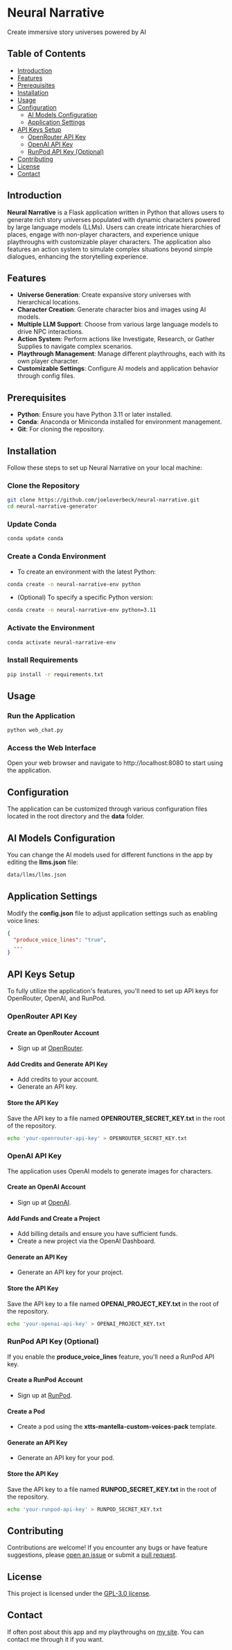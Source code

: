 # Neural Narrative

Create immersive story universes powered by AI

## Table of Contents

- [Introduction](#introduction)
- [Features](#features)
- [Prerequisites](#prerequisites)
- [Installation](#installation)
- [Usage](#usage)
- [Configuration](#configuration)
    - [AI Models Configuration](#ai-models-configuration)
    - [Application Settings](#application-settings)
- [API Keys Setup](#api-keys-setup)
    - [OpenRouter API Key](#openrouter-api-key)
    - [OpenAI API Key](#openai-api-key)
    - [RunPod API Key (Optional)](#runpod-api-key-optional)
- [Contributing](#contributing)
- [License](#license)
- [Contact](#contact)

## Introduction

**Neural Narrative** is a Flask application written in Python that allows users to generate rich story
universes populated with dynamic characters powered by large language models (LLMs). Users can create intricate
hierarchies of places, engage with non-player characters, and experience unique playthroughs with customizable
player characters. The application also features an action system to simulate complex situations beyond simple
dialogues, enhancing the storytelling experience.

## Features

- **Universe Generation**: Create expansive story universes with hierarchical locations.
- **Character Creation**: Generate character bios and images using AI models.
- **Multiple LLM Support**: Choose from various large language models to drive NPC interactions.
- **Action System**: Perform actions like Investigate, Research, or Gather Supplies to navigate complex scenarios.
- **Playthrough Management**: Manage different playthroughs, each with its own player character.
- **Customizable Settings**: Configure AI models and application behavior through config files.

## Prerequisites

- **Python**: Ensure you have Python 3.11 or later installed.
- **Conda**: Anaconda or Miniconda installed for environment management.
- **Git**: For cloning the repository.

## Installation

Follow these steps to set up Neural Narrative on your local machine:

### Clone the Repository

```bash
git clone https://github.com/joeloverbeck/neural-narrative.git
cd neural-narrative-generator
```

### Update Conda

```bash
conda update conda
```

### Create a Conda Environment

- To create an environment with the latest Python:

```bash
conda create -n neural-narrative-env python
```

- (Optional) To specify a specific Python version:

```bash
conda create -n neural-narrative-env python=3.11
```

### Activate the Environment

```bash
conda activate neural-narrative-env
```

### Install Requirements

```bash
pip install -r requirements.txt
```

## Usage

### Run the Application

```bash
python web_chat.py
```

### Access the Web Interface

Open your web browser and navigate to http://localhost:8080 to start using the application.

## Configuration

The application can be customized through various configuration files located in the root directory and the **data**
folder.

## AI Models Configuration

You can change the AI models used for different functions in the app by editing the **llms.json** file:

```bash
data/llms/llms.json
```

## Application Settings

Modify the **config.json** file to adjust application settings such as enabling voice lines:

```json
{
  "produce_voice_lines": "true",
  ...
}
```

## API Keys Setup

To fully utilize the application's features, you'll need to set up API keys for OpenRouter, OpenAI, and RunPod.

### OpenRouter API Key

#### Create an OpenRouter Account

- Sign up at [OpenRouter](https://openrouter.com/).

#### Add Credits and Generate API Key

- Add credits to your account.
- Generate an API key.

#### Store the API Key

Save the API key to a file named **OPENROUTER_SECRET_KEY.txt** in the root of the repository.

```bash
echo 'your-openrouter-api-key' > OPENROUTER_SECRET_KEY.txt
``` 

### OpenAI API Key

The application uses OpenAI models to generate images for characters.

#### Create an OpenAI Account

- Sign up at [OpenAI](https://openai.com/).

#### Add Funds and Create a Project

- Add billing details and ensure you have sufficient funds.
- Create a new project via the OpenAI Dashboard.

#### Generate an API Key

- Generate an API key for your project.

#### Store the API Key

Save the API key to a file named **OPENAI_PROJECT_KEY.txt** in the root of the repository.

```bash
echo 'your-openai-api-key' > OPENAI_PROJECT_KEY.txt
```

### RunPod API Key (Optional)

If you enable the **produce_voice_lines** feature, you'll need a RunPod API key.

#### Create a RunPod Account

- Sign up at [RunPod](https://runpod.io/).

#### Create a Pod

- Create a pod using the **xtts-mantella-custom-voices-pack** template.

#### Generate an API Key

- Generate an API key for your pod.

#### Store the API Key

Save the API key to a file named **RUNPOD_SECRET_KEY.txt** in the root of the repository.

```bash
echo 'your-runpod-api-key' > RUNPOD_SECRET_KEY.txt
```

## Contributing

Contributions are welcome! If you encounter any bugs or have feature suggestions,
please [open an issue](https://github.com/joeloverbeck/neural-narrative/issues) or submit a [pull
request](https://github.com/joeloverbeck/neural-narrative/pulls).

## License

This project is licensed under
the [GPL-3.0 license](https://github.com/joeloverbeck/neural-narrative?tab=GPL-3.0-1-ov-file#readme).

## Contact

If often post about this app and my playthroughs on [my site](https://jonurenawriter.com/). You can contact me through
it if you want.

